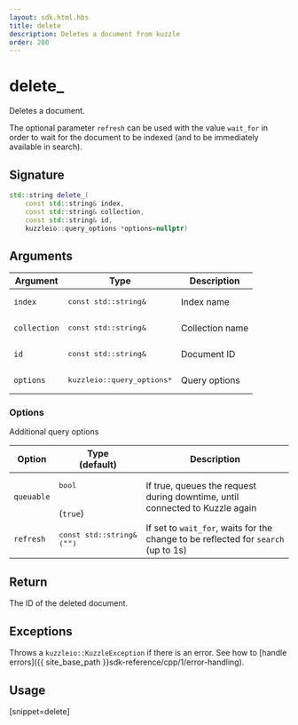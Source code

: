 ```yaml
---
layout: sdk.html.hbs
title: delete
description: Deletes a document from kuzzle
order: 200
---
```


# delete_

Deletes a document.

The optional parameter `refresh` can be used with the value `wait_for` in order to wait for the document to be indexed (and to be immediately available in search).

## Signature

```cpp
std::string delete_(
    const std::string& index,
    const std::string& collection,
    const std::string& id,
    kuzzleio::query_options *options=nullptr)
```

## Arguments

| Argument | Type | Description |
| --- | --- | --- |
| `index` | <pre>const std::string&</pre> | Index name |
| `collection` | <pre>const std::string&</pre> | Collection name |
| `id` | <pre>const std::string&</pre> | Document ID |
| `options` | <pre>kuzzleio::query_options\*</pre> | Query options |

### Options

Additional query options

| Option   | Type<br/>(default)   | Description                       |
| ---------- | ------- | --------------------------------- |
| `queuable` | <pre>bool</pre><br/>(`true`) | If true, queues the request during downtime, until connected to Kuzzle again  |
| `refresh` | <pre>const std::string&<br/>(`""`)</pre> | If set to `wait_for`, waits for the change to be reflected for `search` (up to 1s) |

## Return

The ID of the deleted document.

## Exceptions

Throws a `kuzzleio::KuzzleException` if there is an error. See how to [handle errors]({{ site_base_path }}sdk-reference/cpp/1/error-handling).

## Usage

[snippet=delete]
